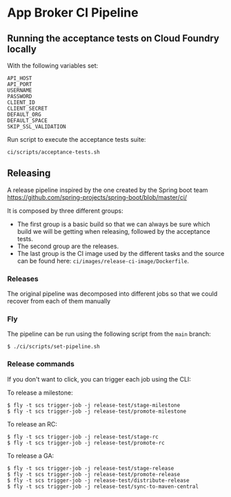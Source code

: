 # App Broker CI Pipeline

## Running the acceptance tests on Cloud Foundry locally

With the following variables set:
```
API_HOST
API_PORT
USERNAME
PASSWORD
CLIENT_ID
CLIENT_SECRET
DEFAULT_ORG
DEFAULT_SPACE
SKIP_SSL_VALIDATION
```
Run script to execute the acceptance tests suite:

```$bash
ci/scripts/acceptance-tests.sh
```

## Releasing

A release pipeline inspired by the one created by the Spring boot team https://github.com/spring-projects/spring-boot/blob/master/ci/

It is composed by three different groups:

- The first group is a basic build so that we can always be sure which build we will be getting when releasing, followed by the acceptance tests.
- The second group are the releases.
- The last group is the CI image used by the different tasks and the source can be found here: `ci/images/release-ci-image/Dockerfile`.

### Releases

The original pipeline was decomposed into different jobs so that we could recover from each of them manually

### Fly

The pipeline can be run using the following script from the `main` branch:

```$bash
$ ./ci/scripts/set-pipeline.sh
```

### Release commands

If you don't want to click, you can trigger each job using the CLI:

To release a milestone:

```$bash
$ fly -t scs trigger-job -j release-test/stage-milestone
$ fly -t scs trigger-job -j release-test/promote-milestone
```

To release an RC:

```$bash
$ fly -t scs trigger-job -j release-test/stage-rc
$ fly -t scs trigger-job -j release-test/promote-rc
```

To release a GA:

```$bash
$ fly -t scs trigger-job -j release-test/stage-release
$ fly -t scs trigger-job -j release-test/promote-release
$ fly -t scs trigger-job -j release-test/distribute-release
$ fly -t scs trigger-job -j release-test/sync-to-maven-central
```
